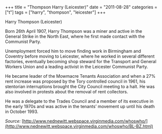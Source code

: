 +++
title = "Thompson Harry (Leicester)"
date = "2011-08-28"
categories = ["t"]
tags = ["harry", "thompson", "leicester"]
+++

Harry Thompson (Leicester)

Born 26th April 1907, Harry Thompson was a miner and active in the General Strike in the North East, where he first made contact with the Communist Party.

Unemployment forced him to move finding work in Birmingham and Coventry before moving to Leicester, where he worked in several different factories, eventually becoming shop steward for the Transport and General Workers Union and a leading activist in the Leicester Communist Party.

He became leader of the Mowmacre Tenants Association and when a 27% rent increase was proposed by the Tory controlled council in 1961, his stentorian interruptions brought the City Council meeting to a halt. He was also involved in protests about the removal of rent collectors.

He was a delegate to the Trades Council and a member of its executive in the early 1970s and was active in the tenants’ movement up until his death in October 1993.

_Source:_ [http://www.nednewitt.webspace.virginmedia.com/whoswho/](http://www.nednewitt.webspace.virginmedia.com/whoswho/BL-BZ.html)
